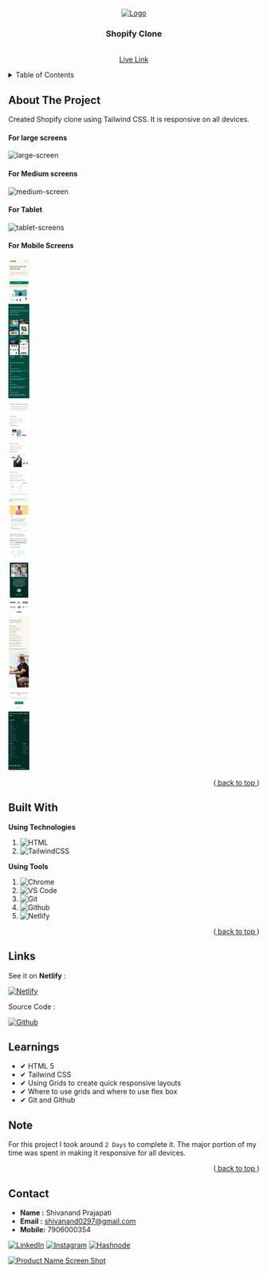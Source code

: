 <div id="top"></div>

<!-- PROJECT LOGO -->
<br />
<div align="center">
  <a href="https://github.com/Shivanand0297/Shopify-clone-Fullstack-Javascript-Web-Development-Bootcamp">
    <img src="https://learncodeonline.in/mascot.png" alt="Logo" width="80">
  </a>

<h3 align="center">Shopify Clone
</h3>

  <p align="center">
    <br />
    <a href="https://shivanand-shopify-clone.netlify.app/">Live Link</a>
  </p>
</div>

<!-- TABLE OF CONTENTS -->
<details>
  <summary>Table of Contents</summary>
  <ol>
    <li>
      <a href="#about-the-project">About The Project</a>
    </li>
    <li><a href="#built-with">Built With</a></li>
    <li><a href="#live-project">Live Project</a></li>
    <li><a href="#learnt">Learnt</a></li>
    <li><a href="#contact">About Me</a></li>

  </ol>
</details>

<!-- ABOUT THE PROJECT -->

## About The Project

Created Shopify clone using Tailwind CSS. It is responsive on all devices. 

#### For large screens

![large-screen](https://github.com/Shivanand0297/Shopify-clone-Fullstack-Javascript-Web-Development-Bootcamp/blob/Shopify/screenshots/large-Best-Ecommerce-Platform-in-India-Custom-Ecommerce-Software-for-Your-Needs-Shopify.png)

#### For Medium screens


![medium-screen](https://github.com/Shivanand0297/Shopify-clone-Fullstack-Javascript-Web-Development-Bootcamp/blob/Shopify/screenshots/medium-Best-Ecommerce-Platform-in-India-Custom-Ecommerce-Software-for-Your-Needs-Shopify.png)

#### For Tablet


![tablet-screens](https://github.com/Shivanand0297/Shopify-clone-Fullstack-Javascript-Web-Development-Bootcamp/blob/Shopify/screenshots/tablet-Best-Ecommerce-Platform-in-India-Custom-Ecommerce-Software-for-Your-Needs-Shopify.png)



#### For Mobile Screens


![mobile-screens](https://github.com/Shivanand0297/Shopify-clone-Fullstack-Javascript-Web-Development-Bootcamp/blob/Shopify/screenshots/mobile-Best-Ecommerce-Platform-in-India-Custom-Ecommerce-Software-for-Your-Needs-Shopify.png)


<p align="right">(<a href="#top"> back to top </a>)</p>

## Built With

**Using Technologies**

1. ![HTML][html-shield]
2. ![TailwindCSS][Tailwind-CSS]

**Using Tools**

1. ![Chrome][chrome-shield]
2. ![VS Code][vscode-shield]
3. ![Git][git-shield]
4. ![Github][github-shield]
5. ![Netlify][netlify-shield]

<p align="right">(<a href="#top"> back to top </a>)</p>

## Links

See it on **Netlify** :

[![Netlify][netlify-shield]][project-url]

Source Code :

[![Github][github-shield]][source-code]

<!-- LEARNT -->

## Learnings

- ✔ HTML 5
- ✔ Tailwind CSS 
- ✔ Using Grids to create quick responsive layouts
- ✔ Where to use grids and where to use flex box
- ✔ Git and Github

<!-- NOTE -->

## Note

For this project I took around `2 Days` to complete it. The major portion of my time was spent in making it responsive for all devices.

<p align="right">(<a href="#top"> back to top </a>)</p>


<!-- CONTACT -->

## Contact

- **Name :** Shivanand Prajapati
- **Email :** shivanand0297@gmail.com
- **Mobile:** 7906000354

<!-- Social Links -->

[![LinkedIn][linkedin-shield]][linkedin-url]
[![Instagram][instagram-shield]][instagram-url]
[![Hashnode][hashnode-shield]][hashnode-url]



<!-- BACK TO TOP -->

[![Product Name Screen Shot][backtotop-shield]](#top)

<!-- MARKDOWN LINKS & IMAGES -->

<!-- Linkedin -->

[linkedin-shield]: https://img.shields.io/badge/-LinkedIn-black.svg?style=for-the-badge&logo=linkedin&colorB=0B5FBB

[linkedin-url]: https://www.linkedin.com/in/shivanand-prajapati-2a5423167/

<!-- Instagram -->

[instagram-shield]: https://img.shields.io/badge/Instagram-%23E4405F.svg?style=for-the-badge&logo=Instagram&logoColor=white
[instagram-url]: https://instagram.com/shivanand_10.web.dev

<!-- Hashnode -->

[hashnode-shield]: https://img.shields.io/badge/Hashnode-2962FF?style=for-the-badge&logo=hashnode&logoColor=white
[hashnode-url]: https://hashnode.com/@Shivanand10

<!-- Back to Top -->

[backtotop-shield]: https://img.shields.io/badge/Back%20to%20Top-%5E-brightgreen

<!-- Tools and Technologies -->

[html-shield]: https://img.shields.io/badge/html5-%23E34F26.svg?style=for-the-badge&logo=html5&logoColor=white

[Tailwind-CSS]: https://img.shields.io/badge/Tailwind-CSS-blue

[vscode-shield]: https://img.shields.io/badge/Visual%20Studio%20Code-0078d7.svg?style=for-the-badge&logo=visual-studio-code&logoColor=white

[chrome-shield]: https://img.shields.io/badge/Google%20Chrome-4285F4?style=for-the-badge&logo=GoogleChrome&logoColor=white

[netlify-shield]: https://img.shields.io/badge/netlify-%23000000.svg?style=for-the-badge&logo=netlify&logoColor=#00C7B7

[git-shield]: https://img.shields.io/badge/git-%23F05033.svg?style=for-the-badge&logo=git&logoColor=white

[github-shield]: https://img.shields.io/badge/github-%23121011.svg?style=for-the-badge&logo=github&logoColor=white

<!-- Project screenshot -->

[project-url]: https://shivanand-shopify-clone.netlify.app/

[source-code]: https://github.com/Shivanand0297/Shopify-clone-Fullstack-Javascript-Web-Development-Bootcamp
